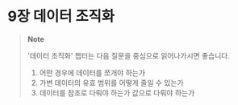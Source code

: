 # 9장 데이터 조직화

> **Note**
>
> '데이터 조직화' 챕터는 다음 질문을 중심으로 읽어나가시면 좋습니다.
>
> 1. 어떤 경우에 데이터를 쪼개야 하는가
> 2. 가변 데이터의 유효 범위를 어떻게 줄일 수 있는가
> 3. 데이터를 참조로 다뤄야 하는가 값으로 다뤄야 하는가
